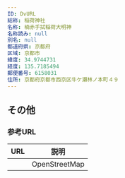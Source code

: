 ```yaml
---
ID: DvURL
総称: 稲荷神社
名称: 楠赤手拭稲荷大明神
名称読み: null
別名: null
都道府県: 京都府
区域: 京都市
緯度: 34.9744731
経度: 135.7185494
郵便番号: 6158031
住所: 京都府京都市西京区牛ケ瀬林ノ本町４９
---
```


## その他

### 参考URL

| URL | 説明          |
| --- | ------------- |
|     | OpenStreetMap |
